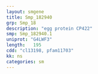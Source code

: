```yaml
---
layout: smgene
title: Smp_182940
grp: Smp_18
description: "egg protein CP422"
smp: Smp_182940.1
uniprot: "G4LWF3"
length:   195
cdd: "cl13198, pfam11703"
kk: ns
categories: sm
---
```

